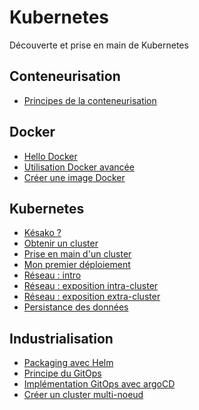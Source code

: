 # Kubernetes

Découverte et prise en main de Kubernetes

## Conteneurisation

- [Principes de la conteneurisation](conteneurisation/principes)

## Docker

- [Hello Docker](docker/hello)
- [Utilisation Docker avancée](docker/avance)
- [Créer une image Docker](docker/creer-image)

## Kubernetes

- [Késako ?](kubernetes/kesako/)
- [Obtenir un cluster](kubernetes/obtenir-un-cluster/)
- [Prise en main d'un cluster](kubernetes/prise-en-main/)
- [Mon premier déploiement](kubernetes/premier-deploiement)
- [Réseau : intro](kubernetes/reseau-intro)
- [Réseau : exposition intra-cluster](kubernetes/reseau-intra-cluster)
- [Réseau : exposition extra-cluster](kubernetes/reseau-extra-cluster)
- [Persistance des données]()

## Industrialisation

- [Packaging avec Helm]()
- [Principe du GitOps]()
- [Implémentation GitOps avec argoCD]()
- [Créer un cluster multi-noeud]()